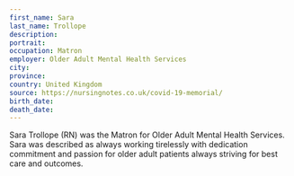 ```yaml
---
first_name: Sara
last_name: Trollope
description: 
portrait: 
occupation: Matron
employer: Older Adult Mental Health Services
city: 
province: 
country: United Kingdom
source: https://nursingnotes.co.uk/covid-19-memorial/
birth_date: 
death_date: 
---
```


Sara Trollope (RN) was the Matron for Older Adult Mental Health Services. Sara was described as always working tirelessly with dedication commitment and passion for older adult patients always striving for best care and outcomes.